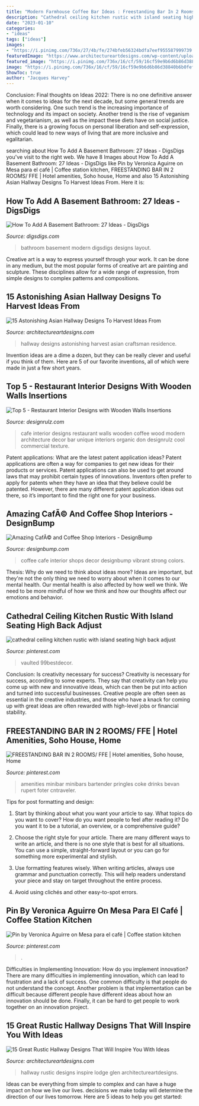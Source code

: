 ```yaml
---
title: "Modern Farmhouse Coffee Bar Ideas : Freestanding Bar In 2 Rooms/ Ffe"
description: "Cathedral ceiling kitchen rustic with island seating high back adjust"
date: "2023-01-10"
categories:
- "ideas"
tags: ["ideas"]
images:
- "https://i.pinimg.com/736x/27/4b/fe/274bfeb56324bdfa7eef955587999739.jpg"
featuredImage: "https://www.architectureartdesigns.com/wp-content/uploads/2017/11/15-Astonishing-Asian-Hallway-Designs-To-Harvest-Ideas-From-7.jpg"
featured_image: "https://i.pinimg.com/736x/16/cf/59/16cf59e9b6d6b86d38840b6b0fef057a.jpg"
image: "https://i.pinimg.com/736x/16/cf/59/16cf59e9b6d6b86d38840b6b0fef057a.jpg"
ShowToc: true
author: "Jacques Harvey"
---
```



Conclusion:
Final thoughts on Ideas 2022:
There is no one definitive answer when it comes to ideas for the next decade, but some general trends are worth considering. One such trend is the increasing importance of technology and its impact on society. Another trend is the rise of veganism and vegetarianism, as well as the impact these diets have on social justice. Finally, there is a growing focus on personal liberation and self-expression, which could lead to new ways of living that are more inclusive and egalitarian.

	

		
searching about How To Add A Basement Bathroom: 27 Ideas - DigsDigs you've visit to the right web. We have 8 Images about How To Add A Basement Bathroom: 27 Ideas - DigsDigs like Pin by Veronica Aguirre on Mesa para el café | Coffee station kitchen, FREESTANDING BAR IN 2 ROOMS/ FFE | Hotel amenities, Soho house, Home and also 15 Astonishing Asian Hallway Designs To Harvest Ideas From. Here it is:
		
    
## How To Add A Basement Bathroom: 27 Ideas - DigsDigs

<img loading=lazy src="http://www.digsdigs.com/photos/modern-basement-bathroom.jpg" onerror="this.onerror=null;this.src='https://tse4.mm.bing.net/th?id=OIP._mTA2vuFO1xmHmhB05WgBgHaLI&amp;pid=15.1';" alt="How To Add A Basement Bathroom: 27 Ideas - DigsDigs">

_Source: digsdigs.com_

>bathroom basement modern digsdigs designs layout. 

	

Creative art is a way to express yourself through your work. It can be done in any medium, but the most popular forms of creative art are painting and sculpture. These disciplines allow for a wide range of expression, from simple designs to complex patterns and compositions.

    
## 15 Astonishing Asian Hallway Designs To Harvest Ideas From

<img loading=lazy src="https://www.architectureartdesigns.com/wp-content/uploads/2017/11/15-Astonishing-Asian-Hallway-Designs-To-Harvest-Ideas-From-7.jpg" onerror="this.onerror=null;this.src='https://tse3.mm.bing.net/th?id=OIP.yRlxrLN3JG2Jg9v0An23-QHaLH&amp;pid=15.1';" alt="15 Astonishing Asian Hallway Designs To Harvest Ideas From">

_Source: architectureartdesigns.com_

>hallway designs astonishing harvest asian craftsman residence. 

	

Invention ideas are a dime a dozen, but they can be really clever and useful if you think of them. Here are 5 of our favorite inventions, all of which were made in just a few short years.

    
## Top 5 - Restaurant Interior Designs With Wooden Walls Insertions

<img loading=lazy src="http://cdn.designrulz.com/wp-content/uploads/2014/09/designrulz-cafe-003.jpg" onerror="this.onerror=null;this.src='https://tse3.mm.bing.net/th?id=OIP.LYyFmy2bKeHr_bed7YuxhwHaLI&amp;pid=15.1';" alt="Top 5 - Restaurant Interior Designs with Wooden Walls Insertions">

_Source: designrulz.com_

>cafe interior designs restaurant walls wooden coffee wood modern architecture decor bar unique interiors organic don designrulz cool commercial texture. 

	

Patent applications: What are the latest patent application ideas?
Patent applications are often a way for companies to get new ideas for their products or services. Patent applications can also be used to get around laws that may prohibit certain types of innovations. 
Inventors often prefer to apply for patents when they have an idea that they believe could be patented. However, there are many different patent application ideas out there, so it’s important to find the right one for your business.

    
## Amazing CafÃ© And Coffee Shop Interiors - DesignBump

<img loading=lazy src="https://cdn.designbump.com/wp-content/uploads/2014/12/cafe-design-002.jpg" onerror="this.onerror=null;this.src='https://tse2.mm.bing.net/th?id=OIP.iECkh0JVBXxpQ0iuSg1GlQHaLH&amp;pid=15.1';" alt="Amazing CafÃ© and Coffee Shop Interiors - DesignBump">

_Source: designbump.com_

>coffee cafe interior shops decor designbump vibrant strong colors. 

	

Thesis: Why do we need to think about ideas more?
Ideas are important, but they're not the only thing we need to worry about when it comes to our mental health. Our mental health is also affected by how well we think. We need to be more mindful of how we think and how our thoughts affect our emotions and behavior.

    
## Cathedral Ceiling Kitchen Rustic With Island Seating High Back Adjust

<img loading=lazy src="https://i.pinimg.com/736x/0b/1d/ec/0b1dec23372fcca4a37951f1212d486f.jpg" onerror="this.onerror=null;this.src='https://tse1.mm.bing.net/th?id=OIP.qIc6g-LROTvTvH27QpnkoAHaLH&amp;pid=15.1';" alt="cathedral ceiling kitchen rustic with island seating high back adjust">

_Source: pinterest.com_

>vaulted 99bestdecor. 

	

Conclusion: Is creativity necessary for success?
Creativity is necessary for success, according to some experts. They say that creativity can help you come up with new and innovative ideas, which can then be put into action and turned into successful businesses. Creative people are often seen as essential in the creative industries, and those who have a knack for coming up with great ideas are often rewarded with high-level jobs or financial stability.

    
## FREESTANDING BAR IN 2 ROOMS/ FFE | Hotel Amenities, Soho House, Home

<img loading=lazy src="https://i.pinimg.com/736x/27/4b/fe/274bfeb56324bdfa7eef955587999739.jpg" onerror="this.onerror=null;this.src='https://tse3.mm.bing.net/th?id=OIP.4XK2VeiSSSdhYHFwEMC6zQHaKC&amp;pid=15.1';" alt="FREESTANDING BAR IN 2 ROOMS/ FFE | Hotel amenities, Soho house, Home">

_Source: pinterest.com_

>amenities minibar minibars bartender pringles coke drinks bevan rupert foter cntraveler. 

	

Tips for post formatting and design:
1. Start by thinking about what you want your article to say. What topics do you want to cover? How do you want people to feel after reading it? Do you want it to be a tutorial, an overview, or a comprehensive guide?
2. Choose the right style for your article. There are many different ways to write an article, and there is no one style that is best for all situations. You can use a simple, straight-forward layout or you can go for something more experimental and stylish.

3. Use formatting features wisely. When writing articles, always use grammar and punctuation correctly. This will help readers understand your piece and stay on target throughout the entire process.

4. Avoid using clichés and other easy-to-spot errors.

    
## Pin By Veronica Aguirre On Mesa Para El Café | Coffee Station Kitchen

<img loading=lazy src="https://i.pinimg.com/736x/16/cf/59/16cf59e9b6d6b86d38840b6b0fef057a.jpg" onerror="this.onerror=null;this.src='https://tse2.mm.bing.net/th?id=OIP.ZW7X40LUS9l-v-VrRQrC4QHaJ4&amp;pid=15.1';" alt="Pin by Veronica Aguirre on Mesa para el café | Coffee station kitchen">

_Source: pinterest.com_

>. 

	

Difficulties in Implementing Innovation: How do you implement innovation?
There are many difficulties in implementing innovation, which can lead to frustration and a lack of success. One common difficulty is that people do not understand the concept. Another problem is that implementation can be difficult because different people have different ideas about how an innovation should be done. Finally, it can be hard to get people to work together on an innovation project.

    
## 15 Great Rustic Hallway Designs That Will Inspire You With Ideas

<img loading=lazy src="https://www.architectureartdesigns.com/wp-content/uploads/2016/09/15-Great-Rustic-Hallway-Designs-That-Will-Inspire-You-With-Ideas-10-630x885.jpg" onerror="this.onerror=null;this.src='https://tse1.mm.bing.net/th?id=OIP.yJ1bDcBaQ6OaMeAOtNpxyQHaKZ&amp;pid=15.1';" alt="15 Great Rustic Hallway Designs That Will Inspire You With Ideas">

_Source: architectureartdesigns.com_

>hallway rustic designs inspire lodge glen architectureartdesigns. 

	

Ideas can be everything from simple to complex and can have a huge impact on how we live our lives. decisions we make today will determine the direction of our lives tomorrow. Here are 5 ideas to help you get started:

